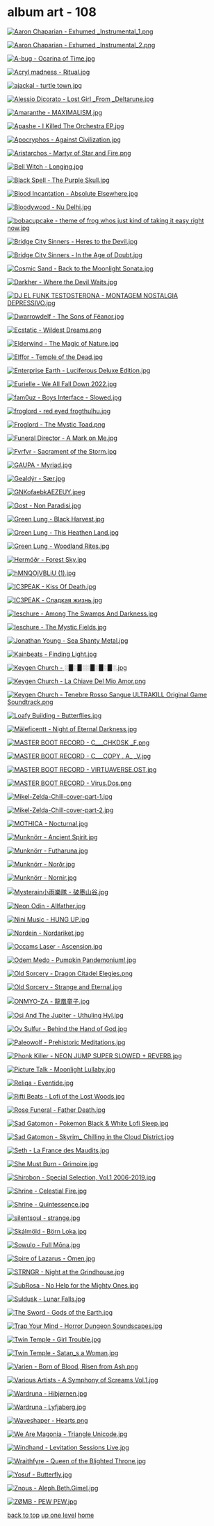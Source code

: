 # album art - 108
[![Aaron Chaparian - Exhumed _Instrumental_1.png](/mobile/music/album%20art/Aaron%20Chaparian%20-%20Exhumed%20_Instrumental_1.png "Aaron Chaparian - Exhumed _Instrumental_1.png")](https://raw.githubusercontent.com/buckmanc/wallpapers/main/mobile/music/album%20art/Aaron%20Chaparian%20-%20Exhumed%20_Instrumental_1.png)

[![Aaron Chaparian - Exhumed _Instrumental_2.png](/mobile/music/album%20art/Aaron%20Chaparian%20-%20Exhumed%20_Instrumental_2.png "Aaron Chaparian - Exhumed _Instrumental_2.png")](https://raw.githubusercontent.com/buckmanc/wallpapers/main/mobile/music/album%20art/Aaron%20Chaparian%20-%20Exhumed%20_Instrumental_2.png)

[![A-bug - Ocarina of Time.jpg](/mobile/music/album%20art/A-bug%20-%20Ocarina%20of%20Time.jpg "A-bug - Ocarina of Time.jpg")](https://raw.githubusercontent.com/buckmanc/wallpapers/main/mobile/music/album%20art/A-bug%20-%20Ocarina%20of%20Time.jpg)

[![Acryl madness - Ritual.jpg](/mobile/music/album%20art/Acryl%20madness%20-%20Ritual.jpg "Acryl madness - Ritual.jpg")](https://raw.githubusercontent.com/buckmanc/wallpapers/main/mobile/music/album%20art/Acryl%20madness%20-%20Ritual.jpg)

[![ajackal - turtle town.jpg](/mobile/music/album%20art/ajackal%20-%20turtle%20town.jpg "ajackal - turtle town.jpg")](https://raw.githubusercontent.com/buckmanc/wallpapers/main/mobile/music/album%20art/ajackal%20-%20turtle%20town.jpg)

[![Alessio Dicorato - Lost Girl _From _Deltarune.jpg](/mobile/music/album%20art/Alessio%20Dicorato%20-%20Lost%20Girl%20_From%20_Deltarune.jpg "Alessio Dicorato - Lost Girl _From _Deltarune.jpg")](https://raw.githubusercontent.com/buckmanc/wallpapers/main/mobile/music/album%20art/Alessio%20Dicorato%20-%20Lost%20Girl%20_From%20_Deltarune.jpg)

[![Amaranthe - MAXIMALISM.jpg](/mobile/music/album%20art/Amaranthe%20-%20MAXIMALISM.jpg "Amaranthe - MAXIMALISM.jpg")](https://raw.githubusercontent.com/buckmanc/wallpapers/main/mobile/music/album%20art/Amaranthe%20-%20MAXIMALISM.jpg)

[![Apashe - I Killed The Orchestra EP.jpg](/mobile/music/album%20art/Apashe%20-%20I%20Killed%20The%20Orchestra%20EP.jpg "Apashe - I Killed The Orchestra EP.jpg")](https://raw.githubusercontent.com/buckmanc/wallpapers/main/mobile/music/album%20art/Apashe%20-%20I%20Killed%20The%20Orchestra%20EP.jpg)

[![Apocryphos - Against Civilization.jpg](/mobile/music/album%20art/Apocryphos%20-%20Against%20Civilization.jpg "Apocryphos - Against Civilization.jpg")](https://raw.githubusercontent.com/buckmanc/wallpapers/main/mobile/music/album%20art/Apocryphos%20-%20Against%20Civilization.jpg)

[![Aristarchos - Martyr of Star and Fire.png](/mobile/music/album%20art/Aristarchos%20-%20Martyr%20of%20Star%20and%20Fire.png "Aristarchos - Martyr of Star and Fire.png")](https://raw.githubusercontent.com/buckmanc/wallpapers/main/mobile/music/album%20art/Aristarchos%20-%20Martyr%20of%20Star%20and%20Fire.png)

[![Bell Witch - Longing.jpg](/mobile/music/album%20art/Bell%20Witch%20-%20Longing.jpg "Bell Witch - Longing.jpg")](https://raw.githubusercontent.com/buckmanc/wallpapers/main/mobile/music/album%20art/Bell%20Witch%20-%20Longing.jpg)

[![Black Spell - The Purple Skull.jpg](/mobile/music/album%20art/Black%20Spell%20-%20The%20Purple%20Skull.jpg "Black Spell - The Purple Skull.jpg")](https://raw.githubusercontent.com/buckmanc/wallpapers/main/mobile/music/album%20art/Black%20Spell%20-%20The%20Purple%20Skull.jpg)

[![Blood Incantation - Absolute Elsewhere.jpg](/mobile/music/album%20art/Blood%20Incantation%20-%20Absolute%20Elsewhere.jpg "Blood Incantation - Absolute Elsewhere.jpg")](https://raw.githubusercontent.com/buckmanc/wallpapers/main/mobile/music/album%20art/Blood%20Incantation%20-%20Absolute%20Elsewhere.jpg)

[![Bloodywood - Nu Delhi.jpg](/mobile/music/album%20art/Bloodywood%20-%20Nu%20Delhi.jpg "Bloodywood - Nu Delhi.jpg")](https://raw.githubusercontent.com/buckmanc/wallpapers/main/mobile/music/album%20art/Bloodywood%20-%20Nu%20Delhi.jpg)

[![bobacupcake - theme of frog whos just kind of taking it easy right now.jpg](/mobile/music/album%20art/bobacupcake%20-%20theme%20of%20frog%20whos%20just%20kind%20of%20taking%20it%20easy%20right%20now.jpg "bobacupcake - theme of frog whos just kind of taking it easy right now.jpg")](https://raw.githubusercontent.com/buckmanc/wallpapers/main/mobile/music/album%20art/bobacupcake%20-%20theme%20of%20frog%20whos%20just%20kind%20of%20taking%20it%20easy%20right%20now.jpg)

[![Bridge City Sinners - Heres to the Devil.jpg](/mobile/music/album%20art/Bridge%20City%20Sinners%20-%20Heres%20to%20the%20Devil.jpg "Bridge City Sinners - Heres to the Devil.jpg")](https://raw.githubusercontent.com/buckmanc/wallpapers/main/mobile/music/album%20art/Bridge%20City%20Sinners%20-%20Heres%20to%20the%20Devil.jpg)

[![Bridge City Sinners - In the Age of Doubt.jpg](/mobile/music/album%20art/Bridge%20City%20Sinners%20-%20In%20the%20Age%20of%20Doubt.jpg "Bridge City Sinners - In the Age of Doubt.jpg")](https://raw.githubusercontent.com/buckmanc/wallpapers/main/mobile/music/album%20art/Bridge%20City%20Sinners%20-%20In%20the%20Age%20of%20Doubt.jpg)

[![Cosmic Sand - Back to the Moonlight Sonata.jpg](/mobile/music/album%20art/Cosmic%20Sand%20-%20Back%20to%20the%20Moonlight%20Sonata.jpg "Cosmic Sand - Back to the Moonlight Sonata.jpg")](https://raw.githubusercontent.com/buckmanc/wallpapers/main/mobile/music/album%20art/Cosmic%20Sand%20-%20Back%20to%20the%20Moonlight%20Sonata.jpg)

[![Darkher - Where the Devil Waits.jpg](/mobile/music/album%20art/Darkher%20-%20Where%20the%20Devil%20Waits.jpg "Darkher - Where the Devil Waits.jpg")](https://raw.githubusercontent.com/buckmanc/wallpapers/main/mobile/music/album%20art/Darkher%20-%20Where%20the%20Devil%20Waits.jpg)

[![DJ EL FUNK TESTOSTERONA - MONTAGEM NOSTALGIA DEPRESSIVO.jpg](/mobile/music/album%20art/DJ%20EL%20FUNK%20TESTOSTERONA%20-%20MONTAGEM%20NOSTALGIA%20DEPRESSIVO.jpg "DJ EL FUNK TESTOSTERONA - MONTAGEM NOSTALGIA DEPRESSIVO.jpg")](https://raw.githubusercontent.com/buckmanc/wallpapers/main/mobile/music/album%20art/DJ%20EL%20FUNK%20TESTOSTERONA%20-%20MONTAGEM%20NOSTALGIA%20DEPRESSIVO.jpg)

[![Dwarrowdelf - The Sons of Fëanor.jpg](/mobile/music/album%20art/Dwarrowdelf%20-%20The%20Sons%20of%20Fëanor.jpg "Dwarrowdelf - The Sons of Fëanor.jpg")](https://raw.githubusercontent.com/buckmanc/wallpapers/main/mobile/music/album%20art/Dwarrowdelf%20-%20The%20Sons%20of%20Fëanor.jpg)

[![Ecstatic - Wildest Dreams.png](/mobile/music/album%20art/Ecstatic%20-%20Wildest%20Dreams.png "Ecstatic - Wildest Dreams.png")](https://raw.githubusercontent.com/buckmanc/wallpapers/main/mobile/music/album%20art/Ecstatic%20-%20Wildest%20Dreams.png)

[![Elderwind - The Magic of Nature.jpg](/mobile/music/album%20art/Elderwind%20-%20The%20Magic%20of%20Nature.jpg "Elderwind - The Magic of Nature.jpg")](https://raw.githubusercontent.com/buckmanc/wallpapers/main/mobile/music/album%20art/Elderwind%20-%20The%20Magic%20of%20Nature.jpg)

[![Elffor - Temple of the Dead.jpg](/mobile/music/album%20art/Elffor%20-%20Temple%20of%20the%20Dead.jpg "Elffor - Temple of the Dead.jpg")](https://raw.githubusercontent.com/buckmanc/wallpapers/main/mobile/music/album%20art/Elffor%20-%20Temple%20of%20the%20Dead.jpg)

[![Enterprise Earth - Luciferous _Deluxe Edition_.jpg](/mobile/music/album%20art/Enterprise%20Earth%20-%20Luciferous%20_Deluxe%20Edition_.jpg "Enterprise Earth - Luciferous _Deluxe Edition_.jpg")](https://raw.githubusercontent.com/buckmanc/wallpapers/main/mobile/music/album%20art/Enterprise%20Earth%20-%20Luciferous%20_Deluxe%20Edition_.jpg)

[![Eurielle - We All Fall Down 2022.jpg](/mobile/music/album%20art/Eurielle%20-%20We%20All%20Fall%20Down%202022.jpg "Eurielle - We All Fall Down 2022.jpg")](https://raw.githubusercontent.com/buckmanc/wallpapers/main/mobile/music/album%20art/Eurielle%20-%20We%20All%20Fall%20Down%202022.jpg)

[![fam0uz - Boys Interface - Slowed.jpg](/mobile/music/album%20art/fam0uz%20-%20Boys%20Interface%20-%20Slowed.jpg "fam0uz - Boys Interface - Slowed.jpg")](https://raw.githubusercontent.com/buckmanc/wallpapers/main/mobile/music/album%20art/fam0uz%20-%20Boys%20Interface%20-%20Slowed.jpg)

[![froglord - red eyed frogthulhu.jpg](/mobile/music/album%20art/froglord%20-%20red%20eyed%20frogthulhu.jpg "froglord - red eyed frogthulhu.jpg")](https://raw.githubusercontent.com/buckmanc/wallpapers/main/mobile/music/album%20art/froglord%20-%20red%20eyed%20frogthulhu.jpg)

[![Froglord - The Mystic Toad.png](/mobile/music/album%20art/Froglord%20-%20The%20Mystic%20Toad.png "Froglord - The Mystic Toad.png")](https://raw.githubusercontent.com/buckmanc/wallpapers/main/mobile/music/album%20art/Froglord%20-%20The%20Mystic%20Toad.png)

[![Funeral Director - A Mark on Me.jpg](/mobile/music/album%20art/Funeral%20Director%20-%20A%20Mark%20on%20Me.jpg "Funeral Director - A Mark on Me.jpg")](https://raw.githubusercontent.com/buckmanc/wallpapers/main/mobile/music/album%20art/Funeral%20Director%20-%20A%20Mark%20on%20Me.jpg)

[![Fvrfvr - Sacrament of the Storm.jpg](/mobile/music/album%20art/Fvrfvr%20-%20Sacrament%20of%20the%20Storm.jpg "Fvrfvr - Sacrament of the Storm.jpg")](https://raw.githubusercontent.com/buckmanc/wallpapers/main/mobile/music/album%20art/Fvrfvr%20-%20Sacrament%20of%20the%20Storm.jpg)

[![GAUPA - Myriad.jpg](/mobile/music/album%20art/GAUPA%20-%20Myriad.jpg "GAUPA - Myriad.jpg")](https://raw.githubusercontent.com/buckmanc/wallpapers/main/mobile/music/album%20art/GAUPA%20-%20Myriad.jpg)

[![Gealdýr - Sær.jpg](/mobile/music/album%20art/Gealdýr%20-%20Sær.jpg "Gealdýr - Sær.jpg")](https://raw.githubusercontent.com/buckmanc/wallpapers/main/mobile/music/album%20art/Gealdýr%20-%20Sær.jpg)

[![GNKofaebkAEZEUY.jpeg](/mobile/music/album%20art/GNKofaebkAEZEUY.jpeg "GNKofaebkAEZEUY.jpeg")](https://raw.githubusercontent.com/buckmanc/wallpapers/main/mobile/music/album%20art/GNKofaebkAEZEUY.jpeg)

[![Gost - Non Paradisi.jpg](/mobile/music/album%20art/Gost%20-%20Non%20Paradisi.jpg "Gost - Non Paradisi.jpg")](https://raw.githubusercontent.com/buckmanc/wallpapers/main/mobile/music/album%20art/Gost%20-%20Non%20Paradisi.jpg)

[![Green Lung - Black Harvest.jpg](/mobile/music/album%20art/Green%20Lung%20-%20Black%20Harvest.jpg "Green Lung - Black Harvest.jpg")](https://raw.githubusercontent.com/buckmanc/wallpapers/main/mobile/music/album%20art/Green%20Lung%20-%20Black%20Harvest.jpg)

[![Green Lung - This Heathen Land.jpg](/mobile/music/album%20art/Green%20Lung%20-%20This%20Heathen%20Land.jpg "Green Lung - This Heathen Land.jpg")](https://raw.githubusercontent.com/buckmanc/wallpapers/main/mobile/music/album%20art/Green%20Lung%20-%20This%20Heathen%20Land.jpg)

[![Green Lung - Woodland Rites.jpg](/mobile/music/album%20art/Green%20Lung%20-%20Woodland%20Rites.jpg "Green Lung - Woodland Rites.jpg")](https://raw.githubusercontent.com/buckmanc/wallpapers/main/mobile/music/album%20art/Green%20Lung%20-%20Woodland%20Rites.jpg)

[![Hermóðr - Forest Sky.jpg](/mobile/music/album%20art/Hermóðr%20-%20Forest%20Sky.jpg "Hermóðr - Forest Sky.jpg")](https://raw.githubusercontent.com/buckmanc/wallpapers/main/mobile/music/album%20art/Hermóðr%20-%20Forest%20Sky.jpg)

[![hMNQOjVBLiU (1).jpg](/mobile/music/album%20art/hMNQOjVBLiU%20(1).jpg "hMNQOjVBLiU (1).jpg")](https://raw.githubusercontent.com/buckmanc/wallpapers/main/mobile/music/album%20art/hMNQOjVBLiU%20(1).jpg)

[![IC3PEAK - Kiss Of Death.jpg](/mobile/music/album%20art/IC3PEAK%20-%20Kiss%20Of%20Death.jpg "IC3PEAK - Kiss Of Death.jpg")](https://raw.githubusercontent.com/buckmanc/wallpapers/main/mobile/music/album%20art/IC3PEAK%20-%20Kiss%20Of%20Death.jpg)

[![IC3PEAK - Сладкая жизнь.jpg](/mobile/music/album%20art/IC3PEAK%20-%20Сладкая%20жизнь.jpg "IC3PEAK - Сладкая жизнь.jpg")](https://raw.githubusercontent.com/buckmanc/wallpapers/main/mobile/music/album%20art/IC3PEAK%20-%20Сладкая%20жизнь.jpg)

[![Ieschure - Among The Swamps And Darkness.jpg](/mobile/music/album%20art/Ieschure%20-%20Among%20The%20Swamps%20And%20Darkness.jpg "Ieschure - Among The Swamps And Darkness.jpg")](https://raw.githubusercontent.com/buckmanc/wallpapers/main/mobile/music/album%20art/Ieschure%20-%20Among%20The%20Swamps%20And%20Darkness.jpg)

[![Ieschure - The Mystic Fields.jpg](/mobile/music/album%20art/Ieschure%20-%20The%20Mystic%20Fields.jpg "Ieschure - The Mystic Fields.jpg")](https://raw.githubusercontent.com/buckmanc/wallpapers/main/mobile/music/album%20art/Ieschure%20-%20The%20Mystic%20Fields.jpg)

[![Jonathan Young - Sea Shanty Metal.jpg](/mobile/music/album%20art/Jonathan%20Young%20-%20Sea%20Shanty%20Metal.jpg "Jonathan Young - Sea Shanty Metal.jpg")](https://raw.githubusercontent.com/buckmanc/wallpapers/main/mobile/music/album%20art/Jonathan%20Young%20-%20Sea%20Shanty%20Metal.jpg)

[![Kainbeats - Finding Light.jpg](/mobile/music/album%20art/Kainbeats%20-%20Finding%20Light.jpg "Kainbeats - Finding Light.jpg")](https://raw.githubusercontent.com/buckmanc/wallpapers/main/mobile/music/album%20art/Kainbeats%20-%20Finding%20Light.jpg)

[![Keygen Church - ░█░█░░█░█░█░.jpg](/mobile/music/album%20art/Keygen%20Church%20-%20░█░█░░█░█░█░.jpg "Keygen Church - ░█░█░░█░█░█░.jpg")](https://raw.githubusercontent.com/buckmanc/wallpapers/main/mobile/music/album%20art/Keygen%20Church%20-%20░█░█░░█░█░█░.jpg)

[![Keygen Church - La Chiave Del Mio Amor.png](/mobile/music/album%20art/Keygen%20Church%20-%20La%20Chiave%20Del%20Mio%20Amor.png "Keygen Church - La Chiave Del Mio Amor.png")](https://raw.githubusercontent.com/buckmanc/wallpapers/main/mobile/music/album%20art/Keygen%20Church%20-%20La%20Chiave%20Del%20Mio%20Amor.png)

[![Keygen Church - Tenebre Rosso Sangue _ULTRAKILL Original Game Soundtrack_.png](/mobile/music/album%20art/Keygen%20Church%20-%20Tenebre%20Rosso%20Sangue%20_ULTRAKILL%20Original%20Game%20Soundtrack_.png "Keygen Church - Tenebre Rosso Sangue _ULTRAKILL Original Game Soundtrack_.png")](https://raw.githubusercontent.com/buckmanc/wallpapers/main/mobile/music/album%20art/Keygen%20Church%20-%20Tenebre%20Rosso%20Sangue%20_ULTRAKILL%20Original%20Game%20Soundtrack_.png)

[![Loafy Building - Butterflies.jpg](/mobile/music/album%20art/Loafy%20Building%20-%20Butterflies.jpg "Loafy Building - Butterflies.jpg")](https://raw.githubusercontent.com/buckmanc/wallpapers/main/mobile/music/album%20art/Loafy%20Building%20-%20Butterflies.jpg)

[![Mäleficentt - Night of Eternal Darkness.jpg](/mobile/music/album%20art/Mäleficentt%20-%20Night%20of%20Eternal%20Darkness.jpg "Mäleficentt - Night of Eternal Darkness.jpg")](https://raw.githubusercontent.com/buckmanc/wallpapers/main/mobile/music/album%20art/Mäleficentt%20-%20Night%20of%20Eternal%20Darkness.jpg)

[![MASTER BOOT RECORD - C​__​​_CHKDSK _F.png](/mobile/music/album%20art/MASTER%20BOOT%20RECORD%20-%20C​__​​_CHKDSK%20_F.png "MASTER BOOT RECORD - C​__​​_CHKDSK _F.png")](https://raw.githubusercontent.com/buckmanc/wallpapers/main/mobile/music/album%20art/MASTER%20BOOT%20RECORD%20-%20C​__​​_CHKDSK%20_F.png)

[![MASTER BOOT RECORD - C___COPY _._ A_ _V.jpg](/mobile/music/album%20art/MASTER%20BOOT%20RECORD%20-%20C___COPY%20_._%20A_%20_V.jpg "MASTER BOOT RECORD - C___COPY _._ A_ _V.jpg")](https://raw.githubusercontent.com/buckmanc/wallpapers/main/mobile/music/album%20art/MASTER%20BOOT%20RECORD%20-%20C___COPY%20_._%20A_%20_V.jpg)

[![MASTER BOOT RECORD - VIRTUAVERSE.OST.jpg](/mobile/music/album%20art/MASTER%20BOOT%20RECORD%20-%20VIRTUAVERSE.OST.jpg "MASTER BOOT RECORD - VIRTUAVERSE.OST.jpg")](https://raw.githubusercontent.com/buckmanc/wallpapers/main/mobile/music/album%20art/MASTER%20BOOT%20RECORD%20-%20VIRTUAVERSE.OST.jpg)

[![MASTER BOOT RECORD - Virus.Dos.png](/mobile/music/album%20art/MASTER%20BOOT%20RECORD%20-%20Virus.Dos.png "MASTER BOOT RECORD - Virus.Dos.png")](https://raw.githubusercontent.com/buckmanc/wallpapers/main/mobile/music/album%20art/MASTER%20BOOT%20RECORD%20-%20Virus.Dos.png)

[![Mikel-Zelda-Chill-cover-part-1.jpg](/mobile/music/album%20art/Mikel-Zelda-Chill-cover-part-1.jpg "Mikel-Zelda-Chill-cover-part-1.jpg")](https://raw.githubusercontent.com/buckmanc/wallpapers/main/mobile/music/album%20art/Mikel-Zelda-Chill-cover-part-1.jpg)

[![Mikel-Zelda-Chill-cover-part-2.jpg](/mobile/music/album%20art/Mikel-Zelda-Chill-cover-part-2.jpg "Mikel-Zelda-Chill-cover-part-2.jpg")](https://raw.githubusercontent.com/buckmanc/wallpapers/main/mobile/music/album%20art/Mikel-Zelda-Chill-cover-part-2.jpg)

[![MOTHICA - Nocturnal.jpg](/mobile/music/album%20art/MOTHICA%20-%20Nocturnal.jpg "MOTHICA - Nocturnal.jpg")](https://raw.githubusercontent.com/buckmanc/wallpapers/main/mobile/music/album%20art/MOTHICA%20-%20Nocturnal.jpg)

[![Munknörr - Ancient Spirit.jpg](/mobile/music/album%20art/Munknörr%20-%20Ancient%20Spirit.jpg "Munknörr - Ancient Spirit.jpg")](https://raw.githubusercontent.com/buckmanc/wallpapers/main/mobile/music/album%20art/Munknörr%20-%20Ancient%20Spirit.jpg)

[![Munknörr - Futharuna.jpg](/mobile/music/album%20art/Munknörr%20-%20Futharuna.jpg "Munknörr - Futharuna.jpg")](https://raw.githubusercontent.com/buckmanc/wallpapers/main/mobile/music/album%20art/Munknörr%20-%20Futharuna.jpg)

[![Munknörr - Norðr.jpg](/mobile/music/album%20art/Munknörr%20-%20Norðr.jpg "Munknörr - Norðr.jpg")](https://raw.githubusercontent.com/buckmanc/wallpapers/main/mobile/music/album%20art/Munknörr%20-%20Norðr.jpg)

[![Munknörr - Nornir.jpg](/mobile/music/album%20art/Munknörr%20-%20Nornir.jpg "Munknörr - Nornir.jpg")](https://raw.githubusercontent.com/buckmanc/wallpapers/main/mobile/music/album%20art/Munknörr%20-%20Nornir.jpg)

[![Mysterain小雨樂隊 - 破墨山谷.jpg](/mobile/music/album%20art/Mysterain小雨樂隊%20-%20破墨山谷.jpg "Mysterain小雨樂隊 - 破墨山谷.jpg")](https://raw.githubusercontent.com/buckmanc/wallpapers/main/mobile/music/album%20art/Mysterain小雨樂隊%20-%20破墨山谷.jpg)

[![Neon Odin - Allfather.jpg](/mobile/music/album%20art/Neon%20Odin%20-%20Allfather.jpg "Neon Odin - Allfather.jpg")](https://raw.githubusercontent.com/buckmanc/wallpapers/main/mobile/music/album%20art/Neon%20Odin%20-%20Allfather.jpg)

[![Nini Music - HUNG UP.jpg](/mobile/music/album%20art/Nini%20Music%20-%20HUNG%20UP.jpg "Nini Music - HUNG UP.jpg")](https://raw.githubusercontent.com/buckmanc/wallpapers/main/mobile/music/album%20art/Nini%20Music%20-%20HUNG%20UP.jpg)

[![Nordein - Nordariket.jpg](/mobile/music/album%20art/Nordein%20-%20Nordariket.jpg "Nordein - Nordariket.jpg")](https://raw.githubusercontent.com/buckmanc/wallpapers/main/mobile/music/album%20art/Nordein%20-%20Nordariket.jpg)

[![Occams Laser - Ascension.jpg](/mobile/music/album%20art/Occams%20Laser%20-%20Ascension.jpg "Occams Laser - Ascension.jpg")](https://raw.githubusercontent.com/buckmanc/wallpapers/main/mobile/music/album%20art/Occams%20Laser%20-%20Ascension.jpg)

[![Odem Medo - Pumpkin Pandemonium!.jpg](/mobile/music/album%20art/Odem%20Medo%20-%20Pumpkin%20Pandemonium!.jpg "Odem Medo - Pumpkin Pandemonium!.jpg")](https://raw.githubusercontent.com/buckmanc/wallpapers/main/mobile/music/album%20art/Odem%20Medo%20-%20Pumpkin%20Pandemonium!.jpg)

[![Old Sorcery - Dragon Citadel Elegies.png](/mobile/music/album%20art/Old%20Sorcery%20-%20Dragon%20Citadel%20Elegies.png "Old Sorcery - Dragon Citadel Elegies.png")](https://raw.githubusercontent.com/buckmanc/wallpapers/main/mobile/music/album%20art/Old%20Sorcery%20-%20Dragon%20Citadel%20Elegies.png)

[![Old Sorcery - Strange and Eternal.jpg](/mobile/music/album%20art/Old%20Sorcery%20-%20Strange%20and%20Eternal.jpg "Old Sorcery - Strange and Eternal.jpg")](https://raw.githubusercontent.com/buckmanc/wallpapers/main/mobile/music/album%20art/Old%20Sorcery%20-%20Strange%20and%20Eternal.jpg)

[![ONMYO-ZA - 龍凰童子.jpg](/mobile/music/album%20art/ONMYO-ZA%20-%20龍凰童子.jpg "ONMYO-ZA - 龍凰童子.jpg")](https://raw.githubusercontent.com/buckmanc/wallpapers/main/mobile/music/album%20art/ONMYO-ZA%20-%20龍凰童子.jpg)

[![Osi And The Jupiter - Uthuling Hyl.jpg](/mobile/music/album%20art/Osi%20And%20The%20Jupiter%20-%20Uthuling%20Hyl.jpg "Osi And The Jupiter - Uthuling Hyl.jpg")](https://raw.githubusercontent.com/buckmanc/wallpapers/main/mobile/music/album%20art/Osi%20And%20The%20Jupiter%20-%20Uthuling%20Hyl.jpg)

[![Ov Sulfur - Behind the Hand of God.jpg](/mobile/music/album%20art/Ov%20Sulfur%20-%20Behind%20the%20Hand%20of%20God.jpg "Ov Sulfur - Behind the Hand of God.jpg")](https://raw.githubusercontent.com/buckmanc/wallpapers/main/mobile/music/album%20art/Ov%20Sulfur%20-%20Behind%20the%20Hand%20of%20God.jpg)

[![Paleowolf - Prehistoric Meditations.jpg](/mobile/music/album%20art/Paleowolf%20-%20Prehistoric%20Meditations.jpg "Paleowolf - Prehistoric Meditations.jpg")](https://raw.githubusercontent.com/buckmanc/wallpapers/main/mobile/music/album%20art/Paleowolf%20-%20Prehistoric%20Meditations.jpg)

[![Phonk Killer - NEON JUMP _SUPER SLOWED + REVERB_.jpg](/mobile/music/album%20art/Phonk%20Killer%20-%20NEON%20JUMP%20_SUPER%20SLOWED%20+%20REVERB_.jpg "Phonk Killer - NEON JUMP _SUPER SLOWED + REVERB_.jpg")](https://raw.githubusercontent.com/buckmanc/wallpapers/main/mobile/music/album%20art/Phonk%20Killer%20-%20NEON%20JUMP%20_SUPER%20SLOWED%20+%20REVERB_.jpg)

[![Picture Talk - Moonlight Lullaby.jpg](/mobile/music/album%20art/Picture%20Talk%20-%20Moonlight%20Lullaby.jpg "Picture Talk - Moonlight Lullaby.jpg")](https://raw.githubusercontent.com/buckmanc/wallpapers/main/mobile/music/album%20art/Picture%20Talk%20-%20Moonlight%20Lullaby.jpg)

[![Reliqa - Eventide.jpg](/mobile/music/album%20art/Reliqa%20-%20Eventide.jpg "Reliqa - Eventide.jpg")](https://raw.githubusercontent.com/buckmanc/wallpapers/main/mobile/music/album%20art/Reliqa%20-%20Eventide.jpg)

[![Rifti Beats - Lofi of the Lost Woods.jpg](/mobile/music/album%20art/Rifti%20Beats%20-%20Lofi%20of%20the%20Lost%20Woods.jpg "Rifti Beats - Lofi of the Lost Woods.jpg")](https://raw.githubusercontent.com/buckmanc/wallpapers/main/mobile/music/album%20art/Rifti%20Beats%20-%20Lofi%20of%20the%20Lost%20Woods.jpg)

[![Rose Funeral - Father Death.jpg](/mobile/music/album%20art/Rose%20Funeral%20-%20Father%20Death.jpg "Rose Funeral - Father Death.jpg")](https://raw.githubusercontent.com/buckmanc/wallpapers/main/mobile/music/album%20art/Rose%20Funeral%20-%20Father%20Death.jpg)

[![Sad Gatomon - Pokemon Black & White Lofi Sleep.jpg](/mobile/music/album%20art/Sad%20Gatomon%20-%20Pokemon%20Black%20&%20White%20Lofi%20Sleep.jpg "Sad Gatomon - Pokemon Black & White Lofi Sleep.jpg")](https://raw.githubusercontent.com/buckmanc/wallpapers/main/mobile/music/album%20art/Sad%20Gatomon%20-%20Pokemon%20Black%20&%20White%20Lofi%20Sleep.jpg)

[![Sad Gatomon - Skyrim_ Chilling in the Cloud District.jpg](/mobile/music/album%20art/Sad%20Gatomon%20-%20Skyrim_%20Chilling%20in%20the%20Cloud%20District.jpg "Sad Gatomon - Skyrim_ Chilling in the Cloud District.jpg")](https://raw.githubusercontent.com/buckmanc/wallpapers/main/mobile/music/album%20art/Sad%20Gatomon%20-%20Skyrim_%20Chilling%20in%20the%20Cloud%20District.jpg)

[![Seth - La France des Maudits.jpg](/mobile/music/album%20art/Seth%20-%20La%20France%20des%20Maudits.jpg "Seth - La France des Maudits.jpg")](https://raw.githubusercontent.com/buckmanc/wallpapers/main/mobile/music/album%20art/Seth%20-%20La%20France%20des%20Maudits.jpg)

[![She Must Burn - Grimoire.jpg](/mobile/music/album%20art/She%20Must%20Burn%20-%20Grimoire.jpg "She Must Burn - Grimoire.jpg")](https://raw.githubusercontent.com/buckmanc/wallpapers/main/mobile/music/album%20art/She%20Must%20Burn%20-%20Grimoire.jpg)

[![Shirobon - Special Selection, Vol.1 _2006-2019_.jpg](/mobile/music/album%20art/Shirobon%20-%20Special%20Selection,%20Vol.1%20_2006-2019_.jpg "Shirobon - Special Selection, Vol.1 _2006-2019_.jpg")](https://raw.githubusercontent.com/buckmanc/wallpapers/main/mobile/music/album%20art/Shirobon%20-%20Special%20Selection,%20Vol.1%20_2006-2019_.jpg)

[![Shrine - Celestial Fire.jpg](/mobile/music/album%20art/Shrine%20-%20Celestial%20Fire.jpg "Shrine - Celestial Fire.jpg")](https://raw.githubusercontent.com/buckmanc/wallpapers/main/mobile/music/album%20art/Shrine%20-%20Celestial%20Fire.jpg)

[![Shrine - Quintessence.jpg](/mobile/music/album%20art/Shrine%20-%20Quintessence.jpg "Shrine - Quintessence.jpg")](https://raw.githubusercontent.com/buckmanc/wallpapers/main/mobile/music/album%20art/Shrine%20-%20Quintessence.jpg)

[![silentsoul - strange.jpg](/mobile/music/album%20art/silentsoul%20-%20strange.jpg "silentsoul - strange.jpg")](https://raw.githubusercontent.com/buckmanc/wallpapers/main/mobile/music/album%20art/silentsoul%20-%20strange.jpg)

[![Skálmöld - Börn Loka.jpg](/mobile/music/album%20art/Skálmöld%20-%20Börn%20Loka.jpg "Skálmöld - Börn Loka.jpg")](https://raw.githubusercontent.com/buckmanc/wallpapers/main/mobile/music/album%20art/Skálmöld%20-%20Börn%20Loka.jpg)

[![Sowulo - Full Mōna.jpg](/mobile/music/album%20art/Sowulo%20-%20Full%20Mōna.jpg "Sowulo - Full Mōna.jpg")](https://raw.githubusercontent.com/buckmanc/wallpapers/main/mobile/music/album%20art/Sowulo%20-%20Full%20Mōna.jpg)

[![Spire of Lazarus - Omen.jpg](/mobile/music/album%20art/Spire%20of%20Lazarus%20-%20Omen.jpg "Spire of Lazarus - Omen.jpg")](https://raw.githubusercontent.com/buckmanc/wallpapers/main/mobile/music/album%20art/Spire%20of%20Lazarus%20-%20Omen.jpg)

[![STRNGR - Night at the Grindhouse.jpg](/mobile/music/album%20art/STRNGR%20-%20Night%20at%20the%20Grindhouse.jpg "STRNGR - Night at the Grindhouse.jpg")](https://raw.githubusercontent.com/buckmanc/wallpapers/main/mobile/music/album%20art/STRNGR%20-%20Night%20at%20the%20Grindhouse.jpg)

[![SubRosa - No Help for the Mighty Ones.jpg](/mobile/music/album%20art/SubRosa%20-%20No%20Help%20for%20the%20Mighty%20Ones.jpg "SubRosa - No Help for the Mighty Ones.jpg")](https://raw.githubusercontent.com/buckmanc/wallpapers/main/mobile/music/album%20art/SubRosa%20-%20No%20Help%20for%20the%20Mighty%20Ones.jpg)

[![Suldusk - Lunar Falls.jpg](/mobile/music/album%20art/Suldusk%20-%20Lunar%20Falls.jpg "Suldusk - Lunar Falls.jpg")](https://raw.githubusercontent.com/buckmanc/wallpapers/main/mobile/music/album%20art/Suldusk%20-%20Lunar%20Falls.jpg)

[![The Sword - Gods of the Earth.jpg](/mobile/music/album%20art/The%20Sword%20-%20Gods%20of%20the%20Earth.jpg "The Sword - Gods of the Earth.jpg")](https://raw.githubusercontent.com/buckmanc/wallpapers/main/mobile/music/album%20art/The%20Sword%20-%20Gods%20of%20the%20Earth.jpg)

[![Trap Your Mind - Horror Dungeon Soundscapes.jpg](/mobile/music/album%20art/Trap%20Your%20Mind%20-%20Horror%20Dungeon%20Soundscapes.jpg "Trap Your Mind - Horror Dungeon Soundscapes.jpg")](https://raw.githubusercontent.com/buckmanc/wallpapers/main/mobile/music/album%20art/Trap%20Your%20Mind%20-%20Horror%20Dungeon%20Soundscapes.jpg)

[![Twin Temple - Girl Trouble.jpg](/mobile/music/album%20art/Twin%20Temple%20-%20Girl%20Trouble.jpg "Twin Temple - Girl Trouble.jpg")](https://raw.githubusercontent.com/buckmanc/wallpapers/main/mobile/music/album%20art/Twin%20Temple%20-%20Girl%20Trouble.jpg)

[![Twin Temple - Satan_s a Woman.jpg](/mobile/music/album%20art/Twin%20Temple%20-%20Satan_s%20a%20Woman.jpg "Twin Temple - Satan_s a Woman.jpg")](https://raw.githubusercontent.com/buckmanc/wallpapers/main/mobile/music/album%20art/Twin%20Temple%20-%20Satan_s%20a%20Woman.jpg)

[![Varien - Born of Blood, Risen from Ash.png](/mobile/music/album%20art/Varien%20-%20Born%20of%20Blood,%20Risen%20from%20Ash.png "Varien - Born of Blood, Risen from Ash.png")](https://raw.githubusercontent.com/buckmanc/wallpapers/main/mobile/music/album%20art/Varien%20-%20Born%20of%20Blood,%20Risen%20from%20Ash.png)

[![Various Artists - A Symphony of Screams Vol.1.jpg](/mobile/music/album%20art/Various%20Artists%20-%20A%20Symphony%20of%20Screams%20Vol.1.jpg "Various Artists - A Symphony of Screams Vol.1.jpg")](https://raw.githubusercontent.com/buckmanc/wallpapers/main/mobile/music/album%20art/Various%20Artists%20-%20A%20Symphony%20of%20Screams%20Vol.1.jpg)

[![Wardruna - Hibjørnen.jpg](/mobile/music/album%20art/Wardruna%20-%20Hibjørnen.jpg "Wardruna - Hibjørnen.jpg")](https://raw.githubusercontent.com/buckmanc/wallpapers/main/mobile/music/album%20art/Wardruna%20-%20Hibjørnen.jpg)

[![Wardruna - Lyfjaberg.jpg](/mobile/music/album%20art/Wardruna%20-%20Lyfjaberg.jpg "Wardruna - Lyfjaberg.jpg")](https://raw.githubusercontent.com/buckmanc/wallpapers/main/mobile/music/album%20art/Wardruna%20-%20Lyfjaberg.jpg)

[![Waveshaper - Hearts.png](/mobile/music/album%20art/Waveshaper%20-%20Hearts.png "Waveshaper - Hearts.png")](https://raw.githubusercontent.com/buckmanc/wallpapers/main/mobile/music/album%20art/Waveshaper%20-%20Hearts.png)

[![We Are Magonia - Triangle Unicode.jpg](/mobile/music/album%20art/We%20Are%20Magonia%20-%20Triangle%20Unicode.jpg "We Are Magonia - Triangle Unicode.jpg")](https://raw.githubusercontent.com/buckmanc/wallpapers/main/mobile/music/album%20art/We%20Are%20Magonia%20-%20Triangle%20Unicode.jpg)

[![Windhand - Levitation Sessions _Live_.jpg](/mobile/music/album%20art/Windhand%20-%20Levitation%20Sessions%20_Live_.jpg "Windhand - Levitation Sessions _Live_.jpg")](https://raw.githubusercontent.com/buckmanc/wallpapers/main/mobile/music/album%20art/Windhand%20-%20Levitation%20Sessions%20_Live_.jpg)

[![Wraithfyre - Queen of the Blighted Throne.jpg](/mobile/music/album%20art/Wraithfyre%20-%20Queen%20of%20the%20Blighted%20Throne.jpg "Wraithfyre - Queen of the Blighted Throne.jpg")](https://raw.githubusercontent.com/buckmanc/wallpapers/main/mobile/music/album%20art/Wraithfyre%20-%20Queen%20of%20the%20Blighted%20Throne.jpg)

[![Yosuf - Butterfly.jpg](/mobile/music/album%20art/Yosuf%20-%20Butterfly.jpg "Yosuf - Butterfly.jpg")](https://raw.githubusercontent.com/buckmanc/wallpapers/main/mobile/music/album%20art/Yosuf%20-%20Butterfly.jpg)

[![Znous - Aleph.Beth.Gimel.jpg](/mobile/music/album%20art/Znous%20-%20Aleph.Beth.Gimel.jpg "Znous - Aleph.Beth.Gimel.jpg")](https://raw.githubusercontent.com/buckmanc/wallpapers/main/mobile/music/album%20art/Znous%20-%20Aleph.Beth.Gimel.jpg)

[![ZØMB - PEW PEW.jpg](/mobile/music/album%20art/ZØMB%20-%20PEW%20PEW.jpg "ZØMB - PEW PEW.jpg")](https://raw.githubusercontent.com/buckmanc/wallpapers/main/mobile/music/album%20art/ZØMB%20-%20PEW%20PEW.jpg)


</p>
</details>


[back to top](#)
[up one level](/mobile/music/README.MD)
[home](/)
